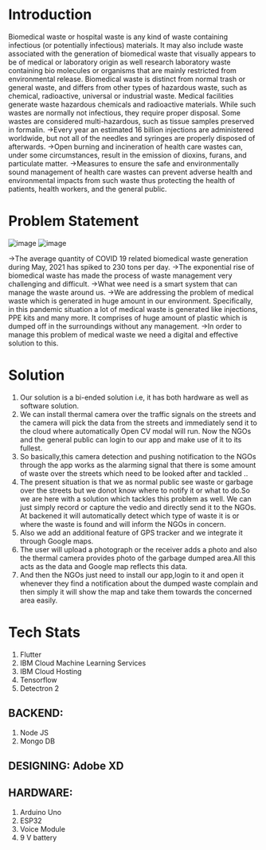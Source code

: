 # Introduction

Biomedical waste or hospital waste is any kind of waste containing infectious (or potentially infectious) materials. It may also include waste associated with the        generation of biomedical waste that visually appears to be of medical or laboratory origin as well research laboratory waste containing bio molecules or organisms that are mainly restricted from environmental release.
Biomedical waste is distinct from normal trash or general waste, and differs from other types of hazardous waste, such as chemical, radioactive, universal or industrial waste. Medical facilities generate waste hazardous chemicals and radioactive materials. While such wastes are normally not infectious, they require proper disposal. Some wastes are considered multi-hazardous, such as tissue samples preserved in formalin.
->Every year an estimated 16 billion injections are administered worldwide, but not all of the needles and syringes are properly disposed of afterwards.
->Open burning and incineration of health care wastes can, under some circumstances, result in the emission of dioxins, furans, and particulate matter.
->Measures to ensure the safe and environmentally sound management of health care wastes can prevent adverse health and environmental impacts from such waste thus protecting the health of patients, health workers, and the general public.

# Problem Statement

![image](https://user-images.githubusercontent.com/70378895/122419771-cc102e80-cfa8-11eb-9303-44a74a056654.png)
![image](https://user-images.githubusercontent.com/70378895/122419819-d5999680-cfa8-11eb-927c-76b8ee5ce949.png)

->The average quantity of COVID 19 related biomedical waste generation during May, 2021 has spiked to 230 tons per day.
->The exponential rise of biomedical waste has made the process of waste management very challenging and difficult.
->What wee need is a smart system that can manage the waste around us.
->We are addressing the problem of medical waste which is generated in huge amount in our environment. Specifically, in this pandemic situation a lot of medical waste is generated like injections, PPE kits and many more. It comprises of huge amount of plastic which is dumped off in the surroundings without any management. 
->In order to manage this problem of medical waste we need a digital and effective solution to this.

# Solution

1. Our solution is a bi-ended solution i.e, it has both hardware as well as software solution.
2. We can install thermal camera over the traffic signals on the streets and the camera will pick the data from the streets and immediately send it to the cloud where      automatically Open CV modal will run. Now the NGOs and the general public can login to our app and make use of it to its fullest.
3. So basically,this camera detection and pushing notification to the NGOs through the app works as the alarming signal that there is some amount of waste over the          streets which need to be looked after and tackled ..
4. The present situation is that we as normal public see waste or garbage over the streets but we donot know where to  notify it or what to do.So we are here with a        solution which tackles this problem as well. We can just simply record or capture the vedio and directly send it to the NGOs. At backened it will automatically detect    which type of waste it is or where the waste is found and will inform the NGOs in concern.
5. Also we add an additional feature of GPS tracker and we integrate it through Google maps.
6. The user will upload a photograph or the receiver adds a photo and also the thermal camera provides photo of the garbage dumped area.All this acts as the data and        Google map reflects this data.
7. And then the NGOs just need to install our app,login to it and open it whenever they find a notification about the dumped waste complain and then simply it will show    the map and take them towards the concerned area easily.

# Tech Stats

1. Flutter
2. IBM Cloud Machine Learning Services
3. IBM Cloud Hosting
4. Tensorflow
5. Detectron 2


## BACKEND:
1.	Node JS
2. Mongo DB

## DESIGNING: Adobe XD

## HARDWARE:
1.	Arduino Uno
2.	ESP32
3.	Voice Module
4.	9 V battery




